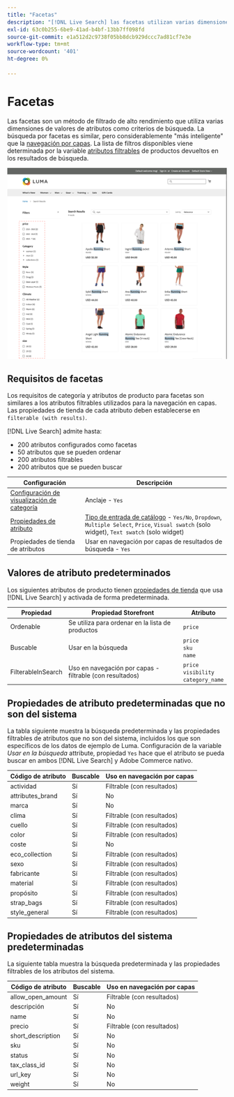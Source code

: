 ```yaml
---
title: "Facetas"
description: "[!DNL Live Search] las facetas utilizan varias dimensiones de valores de atributos como criterios de búsqueda."
exl-id: 63c0b255-6be9-41ad-b4bf-13bb7ff098fd
source-git-commit: e1a512d2c9738f05bb8dcb929dccc7ad81cf7e3e
workflow-type: tm+mt
source-wordcount: '401'
ht-degree: 0%

---
```


# Facetas

Las facetas son un método de filtrado de alto rendimiento que utiliza varias dimensiones de valores de atributos como criterios de búsqueda. La búsqueda por facetas es similar, pero considerablemente &quot;más inteligente&quot; que la [navegación por capas](https://experienceleague.adobe.com/docs/commerce-admin/catalog/catalog/navigation/navigation-layered.html). La lista de filtros disponibles viene determinada por la variable [atributos filtrables](https://experienceleague.adobe.com/docs/commerce-admin/catalog/catalog/navigation/navigation-layered.html#filterable-attributes) de productos devueltos en los resultados de búsqueda.

![Resultados de búsqueda filtrados](assets/storefront-search-results-run.png)

## Requisitos de facetas

Los requisitos de categoría y atributos de producto para facetas son similares a los atributos filtrables utilizados para la navegación en capas. Las propiedades de tienda de cada atributo deben establecerse en `filterable (with results)`.

[!DNL Live Search] admite hasta:

* 200 atributos configurados como facetas
* 50 atributos que se pueden ordenar
* 200 atributos filtrables
* 200 atributos que se pueden buscar

| Configuración | Descripción |
|--- |--- |
| [Configuración de visualización de categoría](https://experienceleague.adobe.com/docs/commerce-admin/catalog/categories/create/categories-display-settings.html) | Anclaje - `Yes` |
| [Propiedades de atributo](https://experienceleague.adobe.com/docs/commerce-admin/catalog/product-attributes/create/attribute-product-create.html) | [Tipo de entrada de catálogo](https://experienceleague.adobe.com/docs/commerce-admin/catalog/product-attributes/attributes-input-types.html) - `Yes/No`, `Dropdown`, `Multiple Select`, `Price`, `Visual swatch` (solo widget), `Text swatch` (solo widget) |
| Propiedades de tienda de atributos | Usar en navegación por capas de resultados de búsqueda - `Yes` |

## Valores de atributo predeterminados

Los siguientes atributos de producto tienen [propiedades de tienda](https://experienceleague.adobe.com/docs/commerce-admin/catalog/product-attributes/product-attributes.html) que usa [!DNL Live Search] y activada de forma predeterminada.

| Propiedad | Propiedad Storefront | Atributo |
|---|---|---|
| Ordenable | Se utiliza para ordenar en la lista de productos | `price` |
| Buscable | Usar en la búsqueda | `price` <br />`sku`<br />`name` |
| FilterableInSearch | Uso en navegación por capas - filtrable (con resultados) | `price`<br />`visibility`<br />`category_name` |

## Propiedades de atributo predeterminadas que no son del sistema

La tabla siguiente muestra la búsqueda predeterminada y las propiedades filtrables de atributos que no son del sistema, incluidos los que son específicos de los datos de ejemplo de Luma. Configuración de la variable *Usar en la búsqueda* attribute, propiedad `Yes` hace que el atributo se pueda buscar en ambos [!DNL Live Search] y Adobe Commerce nativo.

| Código de atributo | Buscable | Uso en navegación por capas |
|--- |--- |--- |
| actividad | Sí | Filtrable (con resultados) |
| attributes_brand | Sí | No |
| marca | Sí | No |
| clima | Sí | Filtrable (con resultados) |
| cuello | Sí | Filtrable (con resultados) |
| color | Sí | Filtrable (con resultados) |
| coste | Sí | No |
| eco_collection | Sí | Filtrable (con resultados) |
| sexo | Sí | Filtrable (con resultados) |
| fabricante | Sí | Filtrable (con resultados) |
| material | Sí | Filtrable (con resultados) |
| propósito | Sí | Filtrable (con resultados) |
| strap_bags | Sí | Filtrable (con resultados) |
| style_general | Sí | Filtrable (con resultados) |

## Propiedades de atributos del sistema predeterminadas

La siguiente tabla muestra la búsqueda predeterminada y las propiedades filtrables de los atributos del sistema.

| Código de atributo | Buscable | Uso en navegación por capas |
|--- |--- |--- |
| allow_open_amount | Sí | Filtrable (con resultados) |
| descripción | Sí | No |
| name | Sí | No |
| precio | Sí | Filtrable (con resultados) |
| short_description | Sí | No |
| sku | Sí | No |
| status | Sí | No |
| tax_class_id | Sí | No |
| url_key | Sí | No |
| weight | Sí | No |
